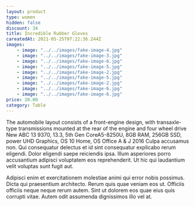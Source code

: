 ```yaml
---
layout: product
type: women
hidden: false
discount: 34
title: Incredible Rubber Gloves
careatedAt: 2021-05-25T07:22:36.244Z
images:
    - image: "../../images/fake-image-4.jpg"
    - image: "../../images/fake-image-3.jpg"
    - image: "../../images/fake-image-6.jpg"
    - image: "../../images/fake-image-5.jpg"
    - image: "../../images/fake-image-2.jpg"
    - image: "../../images/fake-image-5.jpg"
    - image: "../../images/fake-image-2.jpg"
    - image: "../../images/fake-image-6.jpg"
    - image: "../../images/fake-image-6.jpg"
price: 20.00
category: Table
---
```

The automobile layout consists of a front-engine design, with transaxle-type transmissions mounted at the rear of the engine and four wheel drive
New ABC 13 9370, 13.3, 5th Gen CoreA5-8250U, 8GB RAM, 256GB SSD, power UHD Graphics, OS 10 Home, OS Office A & J 2016
Culpa accusamus non. Qui consequatur delectus et id sint consequatur explicabo rerum eligendi. Dolor eligendi saepe reiciendis ipsa. Illum asperiores porro accusantium adipisci voluptatem eos reprehenderit. Ut hic qui laudantium velit voluptas sunt fugit aut.
 Adipisci enim et exercitationem molestiae animi qui error nobis possimus. Dicta qui praesentium architecto. Rerum quis quae veniam eos ut. Officiis officiis neque neque rerum autem. Sint ut dolorem eos quae eius quis corrupti vitae. Autem odit assumenda dignissimos illo vel at.
